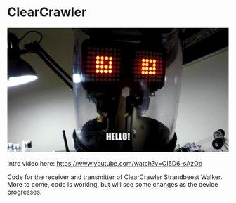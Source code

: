 # ClearCrawler

![image](SnapShot.jpg)

Intro video here:
https://www.youtube.com/watch?v=OI5D6-sAzOo

Code for the receiver and transmitter of ClearCrawler Strandbeest Walker. More to come, code is working, but will see some changes as the device progresses.
